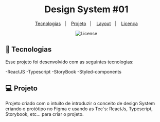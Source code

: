 <h1 align="center"> Design System #01 </h1>
<p align="center">
  <a href="#-tecnologias">Tecnologias</a>&nbsp;&nbsp;&nbsp;|&nbsp;&nbsp;&nbsp;
  <a href="#-projeto">Projeto</a>&nbsp;&nbsp;&nbsp;|&nbsp;&nbsp;&nbsp;
  <a href="#-layout">Layout</a>&nbsp;&nbsp;&nbsp;|&nbsp;&nbsp;&nbsp;
  <a href="#memo-licença">Licença</a>
</p>

<p align="center">
  <img alt="License" src="https://img.shields.io/static/v1?label=license&message=MIT&color=49AA26&labelColor=000000">
</p>

## 🚀 Tecnologias

Esse projeto foi desenvolvido com as seguintes tecnologias:

-ReactJS
-Typescript
-StoryBook
-Styled-components


## 💻 Projeto

Projeto criado com o intuito de introduzir o conceito de design System criando o protótipo no Figma e usando as Tec´s: ReactJs, Typescript, Storybook, etc...
para criar o projeto.
